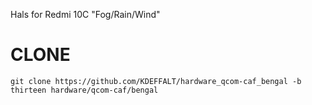 Hals for Redmi 10C "Fog/Rain/Wind"

# CLONE
```
git clone https://github.com/KDEFFALT/hardware_qcom-caf_bengal -b thirteen hardware/qcom-caf/bengal
```
